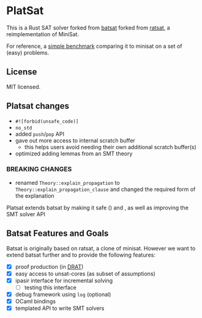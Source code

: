 # PlatSat
This is a Rust SAT solver forked from [batsat](https://github.com/c-cube/batsat) forked from [ratsat](https://github.com/qnighy/ratsat), a reimplementation of MiniSat.

For reference, a [simple benchmark](https://benchpress.cedeela.fr/show/res-20220112T143715-921dc3ad-f9fa-493d-8a08-540eecad9827.sqlite/) comparing it to minisat on a set of (easy) problems.

## License

MIT licensed.

## Platsat changes

- `#![forbid(unsafe_code)]`
- `no_std`
- added `push`/`pop` API
- gave out more access to internal scratch buffer
  * this helps users avoid needing their own additional scratch buffer(s) 
- optimized adding lemmas from an SMT theory 

### BREAKING CHANGES
- renamed `Theory::explain_propagation` to `Theory::explain_propagation_clause` and changed the required form of the explanation


Platsat extends batsat by making it safe () and , as well as improving the SMT solver API


## Batsat Features and Goals

Batsat is originally based on ratsat, a clone of minisat. However we want
to extend batsat further and to provide the following features:

- [x] proof production (in [DRAT](https://baldur.iti.kit.edu/sat-competition-2017/index.php?cat=certificates))
- [x] easy access to unsat-cores (as subset of assumptions)
- [x] ipasir interface for incremental solving
  * [ ] testing this interface
- [x] debug framework using `log` (optional)
- [x] OCaml bindings
- [x] templated API to write SMT solvers
